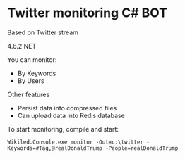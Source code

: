 # Twitter monitoring C# BOT

Based on Twitter stream

4.6.2 NET

You can monitor:
* By Keywords
* By Users

Other features
* Persist data into compressed files
* Can upload data into Redis database

To start monitoring, compile and start:
```
Wikiled.Console.exe monitor -Out=c:\twitter -Keywords=#Tag,@realDonaldTrump -People=realDonaldTrump
```
